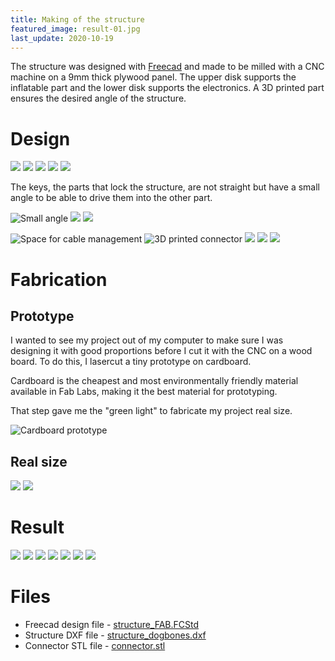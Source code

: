 ```yaml
---
title: Making of the structure
featured_image: result-01.jpg
last_update: 2020-10-19
---
```


The structure was designed with [Freecad](https://www.freecadweb.org/) and made to be milled with a CNC machine on a 9mm thick plywood panel. The upper disk supports the inflatable part and the lower disk supports the electronics. A 3D printed part ensures the desired angle of the structure.

# Design

![](design-01.png)
![](design-03.png)
![](small:design-02.png)
![](small:design-04.png)
![](design-06.png)

The keys, the parts that lock the structure, are not straight but have a small angle to be able to drive them into the other part.

![Small angle](design-07.png)
![](small:design-08.png)
![](small:design-09.png)

![Space for cable management](design-10.png)
![3D printed connector](design-05.png)
![](small:design-11.png)
![](small:design-12.png)
![](design-13.png)

# Fabrication

## Prototype

I wanted to see my project out of my computer to make sure I was designing it with good proportions before I cut it with the CNC on a wood board. To do this, I lasercut a tiny prototype on cardboard.

Cardboard is the cheapest and most environmentally friendly material available in Fab Labs, making it the best material for prototyping.

That step gave me the "green light" to fabricate my project real size.

![Cardboard prototype](prototype.jpg)


## Real size

![](cnc-01.jpg)
![](cnc-02.jpg)



# Result


![](result-03.jpg)
![](result-04.jpg)
![](result-02.jpg)
![](result-05.jpg)
![](result-06.jpg)
![](screws.jpg)
![](result-01.jpg)

# Files

- Freecad design file - [structure_FAB.FCStd](file:structure_FAB.FCStd)
- Structure DXF file - [structure_dogbones.dxf](file:structure_dogbones.dxf)
- Connector STL file - [connector.stl](file:connector.stl)
